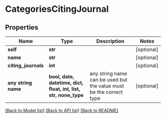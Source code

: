 # CategoriesCitingJournal


## Properties
Name | Type | Description | Notes
------------ | ------------- | ------------- | -------------
**self** | **str** |  | [optional] 
**name** | **str** |  | [optional] 
**citing_journals** | **int** |  | [optional] 
**any string name** | **bool, date, datetime, dict, float, int, list, str, none_type** | any string name can be used but the value must be the correct type | [optional]

[[Back to Model list]](../README.md#documentation-for-models) [[Back to API list]](../README.md#documentation-for-api-endpoints) [[Back to README]](../README.md)


